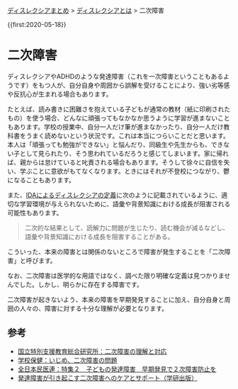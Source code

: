 <p class="breadcrumbs"><a href="../index.md">ディスレクシアまとめ</a> > <a href="index.md">ディスレクシアとは</a> > 二次障害

{{first:2020-05-18}}

# 二次障害

ディスレクシアやADHDのような発達障害（これを一次障害ということもあるようです）をもつ人が、自分自身や周囲から誤解を受けることにより、強い劣等感や反抗心が生まれる場合もあります。

たとえば、読み書きに困難さを抱えている子どもが通常の教材（紙に印刷されたもの）を使う場合、どんなに頑張ってもなかなか思うように学習が進まないこともあります。学校の授業中、自分一人だけ筆が進まなかったり、自分一人だけ教科書をうまく読めないという状況です。これは本当につらいことだと思います。本人は「頑張っても勉強ができない」と悩んだり、同級生や先生からも、できない子として見られたり、そう思われているだろうと感じてしまいます。家に帰れば、親からは怠けていると叱責される場合もあります。そうして徐々に自信を失い、学ぶことに意欲がもてなくなります。ときにはそれが不登校につながり、鬱になることもあります。

また、[IDAによるディスレクシアの定義](../what-is-dyslexia/ida-definition.md)に次のように記載されているように、適切な学習環境が与えられないために、語彙や背景知識における成長が阻害される可能性もあります。
> 二次的な結果として、読解力に問題が生じたり、読む機会が減るなどし、語彙や背景知識における成長を阻害することがある。


こういった、本来の障害とは関係のないところで障害が発生することを「二次障害」と呼びます。

なお、二次障害は医学的な用語ではなく、調べた限り明確な定義は見つかりませんでした。しかし、明らかに存在する障害です。

二次障害が起きないよう、本来の障害を早期発見することに加え、自分自身と周囲の人々の、障害に対する十分な理解が必要となります。

## 参考
- [国立特別支援教育総合研究所：二次障害の理解と対応](http://icedd.nise.go.jp/pdf/lecture/lecture-list/lecture-list019.pdf)
- [学校保健：いじめ、二次障害の問題](https://www.gakkohoken.jp/special/archives/222)
- [全日本民医連：特集２　子どもの発達障害　早期発見で２次障害防止を](https://www.min-iren.gr.jp/?p=7889)
- [発達障害が引き起こす二次障害へのケアとサポート（学研出版）](https://hon.gakken.jp/book/1340416900)